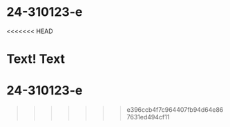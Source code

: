 # 24-310123-e
<<<<<<< HEAD

Text! Text
=======
# 24-310123-e

>>>>>>> e396ccb4f7c964407fb94d64e867631ed494cf11
